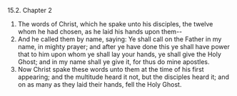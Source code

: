 15.2. Chapter 2
1. The words of Christ, which he spake unto his disciples, the twelve whom he had chosen, as he laid his hands upon them--
2. And he called them by name, saying: Ye shall call on the Father in my name, in mighty prayer; and after ye have done this ye shall have power that to him upon whom ye shall lay your hands, ye shall give the Holy Ghost; and in my name shall ye give it, for thus do mine apostles.
3. Now Christ spake these words unto them at the time of his first appearing; and the multitude heard it not, but the disciples heard it; and on as many as they laid their hands, fell the Holy Ghost.

